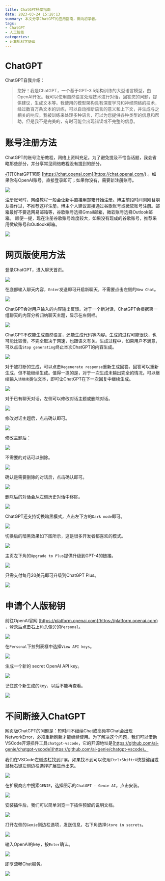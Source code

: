 ```yaml
---
title: ChatGPT畅享指南
date: 2023-03-24 15:28:13
summary: 本文分享ChatGPT的应用指南，面向初学者。
tags:
- ChatGPT
- 人工智能
categories:
- 计算机科学基础
---
```


# ChatGPT

ChatGPT自我介绍：
> 您好！我是ChatGPT，一个基于GPT-3.5架构训练的大型语言模型，由OpenAI开发。我可以使用自然语言处理技术进行对话，回答您的问题，提供建议，生成文本等。我使用的模型架构具有深度学习和神经网络的技术，经过数百万条文本的训练，可以自动推断语言的意义和上下文，并生成与之相关的响应。我被训练来处理多种语言，可以为您提供各种类型的信息和帮助，但是我不是完美的，有时可能会出现错误或不完整的信息。

# 账号注册方法

ChatGPT的账号注册教程，网络上资料充足。为了避免提及不恰当话题，我会省略那些部分，并分享常见网络教程没有提到的部分。

打开ChatGPT官网 [https://chat.openai.com](https://chat.openai.com/) 。如果你有OpenAI账号，直接登录即可；如果你没有，需要新注册账号。

![](../../images/计算机科学基础/ChatGPT畅享指南/1.png)

注册账号时，网络教程一般会让新手直接用邮箱开始注册。博主前段时间刚刚替朋友操作过，不推荐这样注册。博主个人建议直接通过谷歌账号或微软账号注册。邮箱最好不要选网易邮箱等，谷歌账号选择Gmail邮箱，微软账号选择Outlook邮箱。
顺便一提，现在注册谷歌账号难度较大，如果没有现成的谷歌账号，推荐采用微软账号和Outlook邮箱。

![](../../images/计算机科学基础/ChatGPT畅享指南/2.png)

# 网页版使用方法

登录ChatGPT，进入聊天首页。

![](../../images/计算机科学基础/ChatGPT畅享指南/3.png)

在底部输入聊天内容，`Enter`发送即可开启新聊天，不需要点击左侧的`New Chat`。

![](../../images/计算机科学基础/ChatGPT畅享指南/4.png)

ChatGPT会对用户输入的内容输出反馈。对于一个新对话，ChatGPT会根据第一组聊天的内容分析归纳聊天主题，显示在左侧栏。

![](../../images/计算机科学基础/ChatGPT畅享指南/5.png)

ChatGPT不仅能生成自然语言，还能生成代码等内容。生成的过程可能很快，也可能比较慢，不完全取决于网速，也跟语义有关。生成过程中，如果用户不满意，可以点击`Stop generating`终止本次ChatGPT的内容生成。

![](../../images/计算机科学基础/ChatGPT畅享指南/6.png)

对于被打断的生成，可以点击`Regenerate response`重新生成回答。回答可以重新生成，但不能继续生成。值得一提的是，对于一次生成未输出完全的情况，可以继续输入`请继续`类似文本，即可让ChatGPT在下一次回复中继续生成。

![](../../images/计算机科学基础/ChatGPT畅享指南/7.png)

对于已有聊天对话，左侧可以修改对话主题或删除对话。

![](../../images/计算机科学基础/ChatGPT畅享指南/8.png)

修改对话主题后，点击确认即可。

![](../../images/计算机科学基础/ChatGPT畅享指南/9.png)

修改主题后：

![](../../images/计算机科学基础/ChatGPT畅享指南/10.png)

不需要的对话可以删除。

![](../../images/计算机科学基础/ChatGPT畅享指南/11.png)

确认是需要删除的对话后，点击确认即可。

![](../../images/计算机科学基础/ChatGPT畅享指南/12.png)

删除后的对话会从左侧历史对话中移除。

![](../../images/计算机科学基础/ChatGPT畅享指南/13.png)

ChatGPT还支持切换暗黑模式，点击左下方的`Dark mode`即可。

![](../../images/计算机科学基础/ChatGPT畅享指南/14.png)

切换后的暗黑效果如下图所示，这是很多开发者都喜欢的模式。

![](../../images/计算机科学基础/ChatGPT畅享指南/15.png)

主页左下角的`Upgrade to Plus`提供升级到GPT-4的链接。

![](../../images/计算机科学基础/ChatGPT畅享指南/16.png)

只需支付每月20美元即可升级到ChatGPT Plus。

![](../../images/计算机科学基础/ChatGPT畅享指南/17.png)

# 申请个人版秘钥

前往OpenAI官网 [https://platform.openai.com](https://platform.openai.com) ，登录后点击右上角头像旁的`Personal`。

![](../../images/计算机科学基础/ChatGPT畅享指南/18.png)

在`Personal`下拉列表框中选择`View API keys`。

![](../../images/计算机科学基础/ChatGPT畅享指南/19.png)

生成一个新的 secret OpenAI API key。

![](../../images/计算机科学基础/ChatGPT畅享指南/20.png)

记住这个新生成的key，以后不能再查看。

![](../../images/计算机科学基础/ChatGPT畅享指南/21.png)

# 不间断接入ChatGPT

网页版ChatGPT的问题是：短时间不继续Chat或高频率Chat会出现NetworkError，必须重新刷新才能继续使用。为了解决这个问题，我们可以借助VSCode开源插件工具`chatgpt-vscode`，它的开源地址是[https://github.com/ai-genie/chatgpt-vscode](https://github.com/ai-genie/chatgpt-vscode)。

我们在VSCode左侧边栏找到`扩展`，如果找不到可以使用`Ctrl+Shift+X`快捷键组或鼠标右键左侧边栏选择扩展显示出来。

![](../../images/计算机科学基础/ChatGPT畅享指南/22.png)

在扩展商店中搜索`GENIE`，选择图示的`ChatGPT - Genie AI`，点击安装。

![](../../images/计算机科学基础/ChatGPT畅享指南/23.png)

安装插件后，我们可以简单浏览一下插件预留的说明文档。

![](../../images/计算机科学基础/ChatGPT畅享指南/24.png)

打开左侧的`Genie`侧边栏选项，发送信息，右下角选择`Store in secrets`。

![](../../images/计算机科学基础/ChatGPT畅享指南/25.png)

输入OpenAI的key，按`Enter`确认。

![](../../images/计算机科学基础/ChatGPT畅享指南/26.png)

即享流畅Chat服务。

![](../../images/计算机科学基础/ChatGPT畅享指南/27.png)
